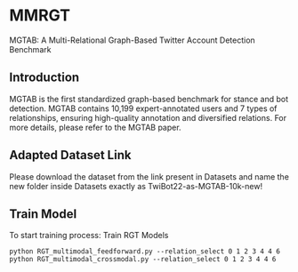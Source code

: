 # MMRGT
MGTAB: A Multi-Relational Graph-Based Twitter Account Detection Benchmark

## Introduction
MGTAB is the first standardized graph-based benchmark for stance and bot detection. MGTAB contains 10,199 expert-annotated users
and 7 types of relationships, ensuring high-quality annotation and diversified relations. For more details, please refer to the MGTAB paper.

## Adapted Dataset Link
Please download the dataset from the link present in Datasets and name the new folder inside Datasets exactly as TwiBot22-as-MGTAB-10k-new!


## Train Model
To start training process:
Train RGT Models
```shell script
python RGT_multimodal_feedforward.py --relation_select 0 1 2 3 4 4 6
python RGT_multimodal_crossmodal.py --relation_select 0 1 2 3 4 4 6
```

